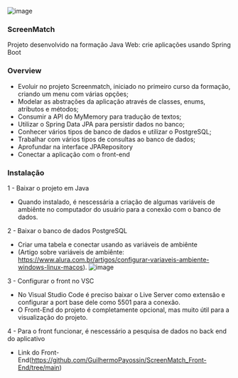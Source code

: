 ![image](https://github.com/user-attachments/assets/34d0fdd9-edae-4640-ae50-67f7963f0b1e)


### ScreenMatch

Projeto desenvolvido na formação Java Web: crie aplicações usando Spring Boot

### Overview

- Evoluir no projeto Screenmatch, iniciado no primeiro curso da formação, criando um menu com várias opções;
- Modelar as abstrações da aplicação através de classes, enums, atributos e métodos;
- Consumir a API do MyMemory para tradução de textos;
- Utilizar o Spring Data JPA para persistir dados no banco;
- Conhecer vários tipos de banco de dados e utilizar o PostgreSQL;
- Trabalhar com vários tipos de consultas ao banco de dados;
- Aprofundar na interface JPARepository
- Conectar a aplicação com o front-end

### Instalação

1 - Baixar o projeto em Java
- Quando instalado, é nescessária a criação de algumas variáveis de ambiênte no computador do usuário para a conexão com o banco de dados.
   
2 - Baixar o banco de dados PostgreSQL
- Criar uma tabela e conectar usando as variáveis de ambiênte
- (Artigo sobre variáveis de ambiênte: https://www.alura.com.br/artigos/configurar-variaveis-ambiente-windows-linux-macos).
![image](https://github.com/user-attachments/assets/f5ce24e4-91e1-42bf-8def-e05edb0a6c9d)

3 - Configurar o front no VSC
- No Visual Studio Code é preciso baixar o Live Server como extensão e configurar a port base dele como 5501 para a conexão.
- O Front-End do projeto é completamente opcional, mas muito útil para a visualização do projeto.
  
4 - Para o front funcionar, é nescessário a pesquisa de dados no back end do aplicativo
- Link do Front-End(https://github.com/GuilhermoPayossin/ScreenMatch_Front-End/tree/main)
